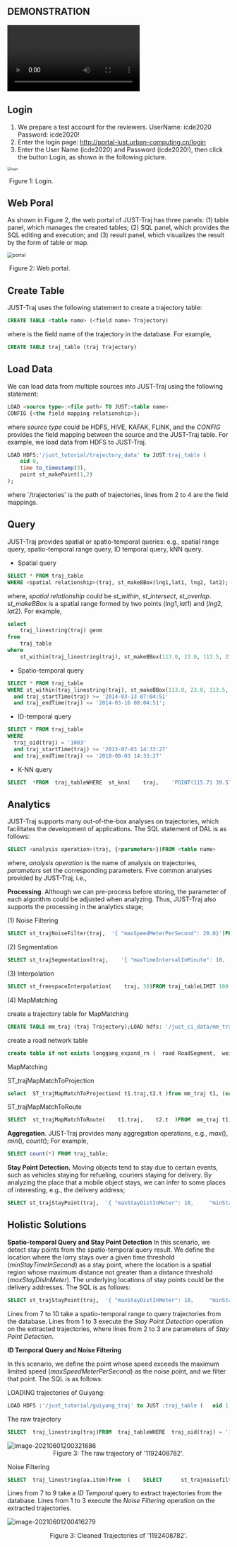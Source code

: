 ## DEMONSTRATION

<video controls="controls" loop="loop" autoplay="autoplay" src="just_traj_final.mp4"></video>

## Login

1. We prepare a test account for the reviewers. UserName: icde2020 Password: icde2020!
2. Enter the login page: http://portal-just.urban-computing.cn/login
3. Enter the User Name (icde2020) and Password (icde2020!), then click the button Login, as shown in the following picture.

<img src="images/login.png" alt="login" style="zoom:50%;" />

​                                                                                       Figure 1: Login.

## Web Poral

As shown in Figure 2, the web portal of JUST-Traj has three panels: (1) table panel, which manages the created tables; (2) SQL panel, which provides the SQL editing and execution; and (3) result panel, which visualizes the result by the form of table or map. 

<img src="images/portal.png" alt="portal" style="zoom:75%;" />

​                                                                       Figure 2: Web portal.

## Create Table

JUST-Traj uses the following statement to create a trajectory table: 

```sql
CREATE TABLE <table name> (<field name> Trajectory)
```

where <field name> is the field name of the trajectory in the database. For example, 

```sql
CREATE TABLE traj_table (traj Trajectory)
```

## Load Data

We can load data from multiple sources into JUST-Traj using the following statement:

```sql
LOAD <source type>:<file path> TO JUST:<table name>
CONFIG {<the field mapping relationship>};
```

where *source type* could be HDFS, HIVE, KAFAK, FLINK, and the *CONFIG* provides the field mapping between the source and the JUST-Traj table. For example, we load data from HDFS to JUST-Traj.

```sql
LOAD HDFS:'/just_tutorial/trajectory_data' to JUST:traj_table (
    oid 0,
    time to_timestamp(3),
    point st_makePoint(1,2)
);            
```

where `/trajectories' is the path of trajectories, lines from 2 to 4 are the field mappings.

## Query

JUST-Traj provides spatial or spatio-temporal queries: e.g., spatial range query, spatio-temporal range query, ID temporal query, kNN query.

- Spatial query

```sql
SELECT * FROM traj_table
WHERE <spatial relationship>(traj, st_makeBBox(lng1,lat1, lng2, lat2);
```

where, *spatial relationship* could be $st\_within$, $st\_intersect$, $st\_overlap$. *st\_makeBBox* is a spatial range formed by two points ($lng1,lat1$) and ($lng2, lat2$). For example,


```sql
select
    traj_linestring(traj) geom
from
    traj_table
where
    st_within(traj_linestring(traj), st_makeBBox(113.0, 23.0, 113.5, 23.6));
```

- Spatio-temporal query


```sql
SELECT * FROM traj_table
WHERE st_within(traj_linestring(traj), st_makeBBox(113.0, 23.0, 113.5, 23.6))
  and traj_startTime(traj) >= '2014-03-13 07:04:51'
  and traj_endTime(traj) <= '2014-03-16 08:04:51';
```

- ID-temporal query


```sql
SELECT * FROM traj_table
WHERE 
  traj_oid(traj) = '1003'
  and traj_startTime(traj) >= '2013-07-03 14:33:27'
  and traj_endTime(traj) <= '2018-08-03 14:33:27'
```

- K-NN query


```sql
SELECT  *FROM  traj_tableWHERE  st_knn(    traj,    'POINT(115.71 39.57)',    'common',    10  )
```

## Analytics

JUST-Traj supports many out-of-the-box analyses on trajectories, which facilitates the development of applications. The SQL statement of DAL is as follows:

```sql
SELECT <analysis operation>(traj, {<parameters>})FROM <table name>
```

where, *analysis operation* is the name of analysis on trajectories, *parameters* set the corresponding parameters. Five common analyses provided by JUST-Traj, i.e.,

**Processing**. Although we can pre-process before storing, the parameter of each algorithm could be adjusted when analyzing. Thus, JUST-Traj also supports the processing in the analytics stage;

(1) Noise Filtering

```sql
SELECT st_trajNoiseFilter(traj,  '{ "maxSpeedMeterPerSecond": 20.0}')FROM  traj_tableLIMIT 1000
```

(2) Segmentation

```sql
SELECT st_trajSegmentation(traj,    '{ "maxTimeIntervalInMinute": 10,      "maxStayDistInMeter": 100,      "minStayTimeInSecond": 100,      "minTrajLengthInKM": 1,      "segmenterType": "HYBRID_SEGMENTER"    }'  )FROM traj_tableLIMIT 1000
```

(3) Interpolation

```sql
SELECT st_freespaceInterpolation(    traj, 30)FROM traj_tableLIMIT 100
```

(4) MapMatching

create a trajectory table for MapMatching

```sql
CREATE TABLE mm_traj (traj Trajectory);LOAD hdfs: '/just_ci_data/mm_traj.csv' to just: mm_traj( traj traj_recover(traj))WITH ("just.separator"="|","just.header"="true")
```

create a road network table

```sql
create table if not exists longgang_expand_rn (  road RoadSegment,  weight Double);LOAD hdfs: '/just_ci_data/longgang_expand_rn.csv' to just: longgang_expand_rn (          oid oid,          geom st_lineFromText(geom),          direction direction,          level level,          speed_limit speed_limit,          weight weight) WITH ("just.separator"="|","just.header"="true")
```

MapMatching

ST_trajMapMatchToProjection 

```sql
select  ST_trajMapMatchToProjection( t1.traj,t2.t )from mm_traj t1, (select ST_makeRoadNetwork(collect_list(road))as t FROM longgang_expand_rn) as t2
```

ST_trajMapMatchToRoute

```sql
SELECT  st_trajMapMatchToRoute(    t1.traj,    t2.t  )FROM  mm_traj t1, (SELECT st_makeRoadNetwork(collect_list(road))as t FROM longgang_expand_rn) AS t2;
```

**Aggregation**. JUST-Traj provides many aggregation operations, e.g., $max()$, $min()$, $count()$; For example,

```sql
SELECT count(*) FROM traj_table;
```

**Stay Point Detection.** Moving objects tend to stay due to certain events, such as vehicles staying for refueling, couriers staying for delivery. By analyzing the place that a mobile object stays, we can infer to some places of interesting, e.g., the delivery address;

```sql
SELECT st_trajStayPoint(traj,  '{ "maxStayDistInMeter": 10,     "minStayTimeInSecond": 60}')FROM  traj_tableLIMIT 1000
```

## Holistic Solutions

**Spatio-temporal Query and Stay Point Detection** 
In this scenario, we detect stay points from the spatio-temporal query result. We define the location where the lorry stays over a given time threshold (*minStayTimeInSecond*) as a stay point, where the location is a spatial region whose maximum distance not greater than a distance threshold (*maxStayDisInMeter*). The underlying locations of stay points could be the delivery addresses. The SQL is as follows:

```sql
SELECT st_trajStayPoint(traj,  '{ "maxStayDistInMeter": 10,     "minStayTimeInSecond": 60}')FROM  traj_tableWHERE  st_within(traj_linestring(traj),       st_makeBBox(113.0, 23.0, 113.5, 23.6))  and traj_startTime(traj) >= '2014-03-13 07:04:51'  and traj_endTime(traj) <= '2014-03-16 08:04:51'
```

Lines from 7 to 10 take a spatio-temporal range to query trajectories from the database. Lines from 1 to 3 execute the *Stay Point Detection* operation on the extracted trajectories, where lines from 2 to 3 are parameters of *Stay Point Detection*. 

**ID Temporal Query and Noise Filtering**

In this scenario, we define the point whose speed exceeds the maximum limited speed (*maxSpeedMeterPerSecond*) as the noise point, and we filter that point. The SQL is as follows:

LOADING trajectories of Guiyang:

```sql
LOAD HDFS :'/just_tutorial/guiyang_traj' to JUST :traj_table (   oid 1,   time to_timestamp(0),   point st_makePoint(3, 2) )
```

The raw trajectory

```sql
SELECT  traj_linestring(traj)FROM  traj_tableWHERE  traj_oid(traj) = '1197404443';
```

<img src="images/image-20210601200321686.png" alt="image-20210601200321686" style="zoom: 100%;" />

<center>Figure 3: The raw trajectory of '1192408782'.</center>

Noise Filtering

```sql
SELECT  traj_linestring(aa.item)from  (    SELECT      st_trajnoisefilter(        traj,        '{ "@type": "COMPLEX_FILTER",      "maxSpeedMeterPerSecond": 20.0,      "segmenterParams": { "maxTimeIntervalInMinute": 10,      "maxStayDistInMeter": 100,      "minStayTimeInSecond": 100,      "minTrajLengthInKM": 1,      "segmenterType": "ST_DENSITY_SEGMENTER"}}'      )    FROM      traj_table    WHERE      traj_oid(traj) = '1192408782'  and traj_startTime(traj) >= '2018-06-03 14:33:27'  and traj_endTime(traj) <= '2018-08-03 14:33:27'  ) as aa
```

Lines from 7 to 9 take a *ID Temporal* query to extract trajectories from the database. Lines from 1 to 3 execute the *Noise Filtering* operation on the extracted trajectories.

![image-20210601200416279](images/image-20210601200416279.png)

<center>Figure 3: Cleaned Trajectories of '1192408782'.</center>

